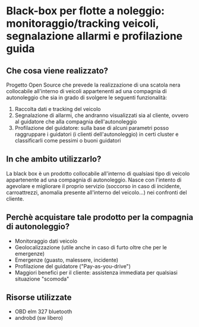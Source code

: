 # Black-box per flotte a noleggio: monitoraggio/tracking veicoli, segnalazione allarmi e profilazione guida

## Che cosa viene realizzato?
Progetto Open Source che prevede la realizzazione di una scatola nera collocabile all'interno di veicoli appartenenti ad una compagnia di autonoleggio che sia in grado
di svolgere le seguenti funzionalità:
1. Raccolta dati e tracking del veicolo
2. Segnalazione di allarmi, che andranno visualizzati sia al cliente, ovvero al guidatore che alla compagnia dell'autonoleggio
3. Profilazione del guidatore: sulla base di alcuni parametri posso raggruppare i guidatori (i clienti dell'autonoleggio) in certi cluster e classificarli come pessimi o buoni guidatori

## In che ambito utilizzarlo? 
La black box è un prodotto collocabile all'interno di qualsiasi tipo di veicolo appartenente ad una compagnia di autonoleggio. Nasce con l'intento di agevolare e
migliorare il proprio servizio (soccorso in caso di incidente, carroattrezzi, anomalia presente all'interno del veicolo...) nei confronti del cliente.

## Perchè acquistare tale prodotto per la compagnia di autonoleggio?
- Monitoraggio dati veicolo
- Geolocalizzazione (utile anche in caso di furto oltre che per le emergenze)
- Emergenze (guasto, malessere, incidente)
- Profilazione del guidatore ("Pay-as-you-drive")
- Maggiori benefici per il cliente: assistenza immediata per qualsiasi situazione "scomoda"

## Risorse utilizzate 
- OBD elm 327 bluetooth
- androbd (sw libero)

